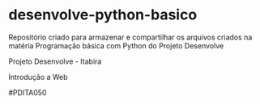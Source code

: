 # desenvolve-python-basico
Repositório criado para armazenar e compartilhar os arquivos criados na matéria Programação básica com Python do Projeto Desenvolve

Projeto Desenvolve - Itabira

Introdução a Web

#PDITA050

